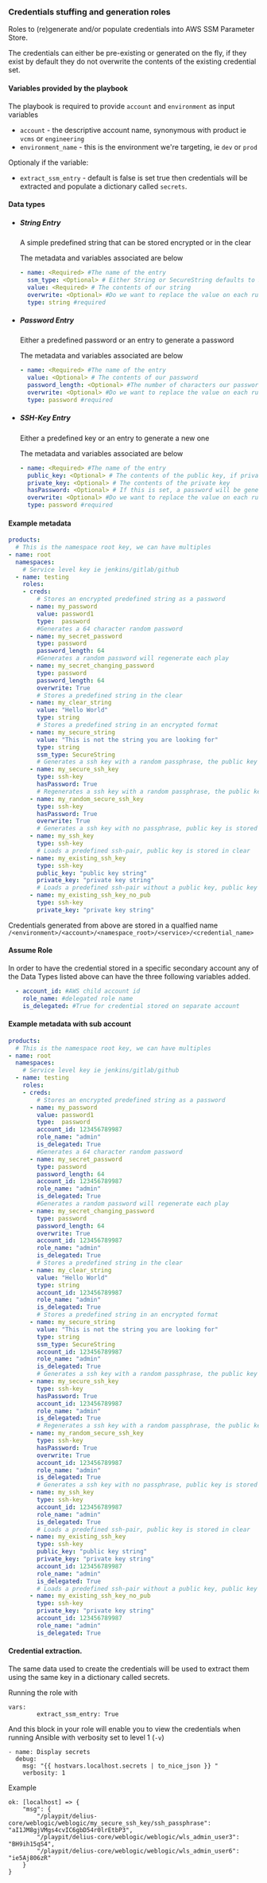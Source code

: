 ### Credentials stuffing and generation roles


Roles to (re)generate and/or populate credentials into AWS SSM Parameter Store.


The credentials can either be pre-existing or generated on the fly, if they exist by default they do not overwrite the contents of the
existing credential set.

#### Variables provided by the playbook
The playbook is required to provide `account` and `environment` as input variables

 - `account` - the descriptive account name, synonymous with product ie `vcms` or `engineering`
 - `environment_name` - this is the environment we're targeting, ie `dev` or `prod`

 Optionaly if the variable:

 - `extract_ssm_entry` - default is false is set true then credentials will be extracted and populate a dictionary called `secrets`.


#### Data types
- ##### String Entry
    A simple predefined string that can be stored encrypted or in the clear

    The metadata and variables associated are below
    ```yaml
    - name: <Required> #The name of the entry
      ssm_type: <Optional> # Either String or SecureString defaults to String
      value: <Required> # The contents of our string
      overwrite: <Optional> #Do we want to replace the value on each run, default False
      type: string #required
    ```
- ##### Password Entry
    Either a predefined password or an entry to generate a password

    The metadata and variables associated are below
    ```yaml
    - name: <Required> #The name of the entry
      value: <Optional> # The contents of our password
      password_length: <Optional> #The number of characters our password is to be
      overwrite: <Optional> #Do we want to replace the value on each run, default False
      type: password #required
    ```

- ##### SSH-Key Entry
    Either a predefined key or an entry to generate a new one

    The metadata and variables associated are below
    ```yaml
    - name: <Required> #The name of the entry
      public_key: <Optional> # The contents of the public key, if private_key is set and this is empty, will be generated
      private_key: <Optional> # The contents of the private key
      hasPassword: <Optional> # If this is set, a password will be generated for key creation
      overwrite: <Optional> #Do we want to replace the value on each run, default False
      type: password #required
    ```

#### Example metadata
```yaml
products:
  # This is the namespace root key, we can have multiples
- name: root
  namespaces:
    # Service level key ie jenkins/gitlab/github
  - name: testing
    roles:
    - creds:
        # Stores an encrypted predefined string as a password
      - name: my_password
        value: password1
        type:  password
        #Generates a 64 character random password
      - name: my_secret_password
        type: password
        password_length: 64
        #Generates a random password will regenerate each play
      - name: my_secret_changing_password
        type: password
        password_length: 64
        overwrite: True
        # Stores a predefined string in the clear
      - name: my_clear_string
        value: "Hello World"
        type: string
        # Stores a predefined string in an encrypted format
      - name: my_secure_string
        value: "This is not the string you are looking for"
        type: string
        ssm_type: SecureString
        # Generates a ssh key with a random passphrase, the public key is stored in clear
      - name: my_secure_ssh_key
        type: ssh-key
        hasPassword: True
        # Regenerates a ssh key with a random passphrase, the public key is stored in clear
      - name: my_random_secure_ssh_key
        type: ssh-key
        hasPassword: True
        overwrite: True
        # Generates a ssh key with no passphrase, public key is stored in clear
      - name: my_ssh_key
        type: ssh-key
        # Loads a predefined ssh-pair, public key is stored in clear
      - name: my_existing_ssh_key
        type: ssh-key
        public_key: "public key string"
        private_key: "private key string"
        # Loads a predefined ssh-pair without a public key, public key is generated then stored in clear
      - name: my_existing_ssh_key_no_pub
        type: ssh-key
        private_key: "private key string"
```

Credentials generated from above are stored in a qualfied name `/<environment>/<account>/<namespace_root>/<service>/<credential_name>`

#### Assume Role

In order to have the credential stored in a specific secondary account any of the Data Types listed above can have the three following variables added.

````yaml
  - account_id: #AWS child account id
    role_name: #delegated role name
    is_delegated: #True for credential stored on separate account
````

#### Example metadata with sub account
```yaml
products:
  # This is the namespace root key, we can have multiples
- name: root
  namespaces:
    # Service level key ie jenkins/gitlab/github
  - name: testing
    roles:
    - creds:
        # Stores an encrypted predefined string as a password
      - name: my_password
        value: password1
        type:  password
        account_id: 123456789987
        role_name: "admin"
        is_delegated: True
        #Generates a 64 character random password
      - name: my_secret_password
        type: password
        password_length: 64
        account_id: 123456789987
        role_name: "admin"
        is_delegated: True
        #Generates a random password will regenerate each play
      - name: my_secret_changing_password
        type: password
        password_length: 64
        overwrite: True
        account_id: 123456789987
        role_name: "admin"
        is_delegated: True
        # Stores a predefined string in the clear
      - name: my_clear_string
        value: "Hello World"
        type: string
        account_id: 123456789987
        role_name: "admin"
        is_delegated: True
        # Stores a predefined string in an encrypted format
      - name: my_secure_string
        value: "This is not the string you are looking for"
        type: string
        ssm_type: SecureString
        account_id: 123456789987
        role_name: "admin"
        is_delegated: True
        # Generates a ssh key with a random passphrase, the public key is stored in clear
      - name: my_secure_ssh_key
        type: ssh-key
        hasPassword: True
        account_id: 123456789987
        role_name: "admin"
        is_delegated: True
        # Regenerates a ssh key with a random passphrase, the public key is stored in clear
      - name: my_random_secure_ssh_key
        type: ssh-key
        hasPassword: True
        overwrite: True
        account_id: 123456789987
        role_name: "admin"
        is_delegated: True
        # Generates a ssh key with no passphrase, public key is stored in clear
      - name: my_ssh_key
        type: ssh-key
        account_id: 123456789987
        role_name: "admin"
        is_delegated: True
        # Loads a predefined ssh-pair, public key is stored in clear
      - name: my_existing_ssh_key
        type: ssh-key
        public_key: "public key string"
        private_key: "private key string"
        account_id: 123456789987
        role_name: "admin"
        is_delegated: True
        # Loads a predefined ssh-pair without a public key, public key is generated then stored in clear
      - name: my_existing_ssh_key_no_pub
        type: ssh-key
        private_key: "private key string"
        account_id: 123456789987
        role_name: "admin"
        is_delegated: True
```

#### Credential extraction.

The same data used to create the credentials will be used to extract them using the same key in a dictionary called secrets.

Running the role with
```
vars:
        extract_ssm_entry: True
```
And this block in your role will enable you to view the credentials when running Ansible with verbosity set to level 1 (`-v`)

```
- name: Display secrets
  debug:
    msg: "{{ hostvars.localhost.secrets | to_nice_json }} "
    verbosity: 1
```

Example
```
ok: [localhost] => {
    "msg": {
        "/playpit/delius-core/weblogic/weblogic/my_secure_ssh_key/ssh_passphrase": "aI1JM8gjVMgs4cvIC6gbD54r0lrEtbP3",
        "/playpit/delius-core/weblogic/weblogic/wls_admin_user3": "BH9ih15qS4",
        "/playpit/delius-core/weblogic/weblogic/wls_admin_user6": "ie5Aj806zR"
    }
}
```
